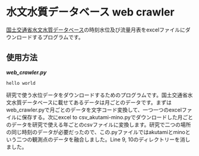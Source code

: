 水文水質データベース web crawler
=

[国土交通省水文水質データベース](http://www1.river.go.jp)の時刻水位及び流量月表をexcelファイルにダウンロードするプログラムです。

## 使用方法

***web_crawler.py***

```
hello world
```

研究で使う水位データをダウンロードするためのプログラムです。国土交通省水文水質データベースに載せてあるデータは月ごとのデータです。まずはweb_crawler.pyで月ごとのデータを文字コード変換して、一つ一つのexcelファイルに保存する。次にexcel to csv_akutami-mino.pyでダウンロードした月ごとのデータを研究で使える年ごとのcsvファイルに変換します。研究で二つの場所の同じ時刻のデータが必要だったので、この.pyファイルではakutamiとminoという二つの観測点のデータを融合しました。Line 9, 10のディレクトリーを消しました。
